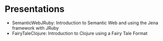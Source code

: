 # Presentations

* SemanticWebJRuby:  Introduction to Semantic Web and using the Jena
  framework with JRuby
* FairyTaleClojure:  Introduction to Clojure using a Fairy Tale Format




